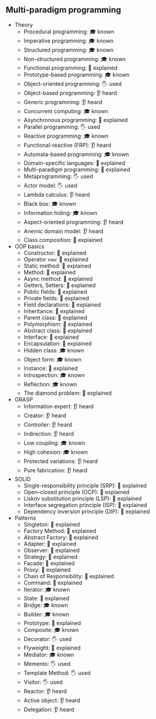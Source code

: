 ## Multi-paradigm programming

- Theory
  - Procedural programming: 🎓 known
  - Imperative programming: 🎓 known
  - Structured programming: 🎓 known
  - Non-structured programming: 🎓 known
  - Functional programming: 🙋 explained
  - Prototype-based programming: 🎓 known
  - Object-oriented programming: 🖐️ used
  - Object-based programming: 👂 heard
  - Generic programming: 👂 heard
  - Concurrent computing: 🎓 known
  - Asynchronous programming: 🙋 explained
  - Parallel programming: 🖐️ used
  - Reactive programming: 🎓 known
  - Functional-reactive (FRP): 👂 heard
  - Automata-based programming: 🎓 known
  - Domain-specific languages: 🙋 explained
  - Multi-paradigm programming: 🙋 explained
  - Metaprogramming: 🖐️ used
  - Actor model: 🖐️ used
  - Lambda calculus: 👂 heard
  - Black box: 🎓 known
  - Information hiding: 🎓 known
  - Aspect-oriented programming: 👂 heard
  - Anemic domain model: 👂 heard
  - Class composition: 🙋 explained
- OOP basics
  - Constructor: 🙋 explained
  - Operator `new`: 🙋 explained
  - Static method: 🙋 explained
  - Method: 🙋 explained
  - Async method: 🙋 explained
  - Getters, Setters: 🙋 explained
  - Public fields: 🙋 explained
  - Private fields: 🙋 explained
  - Field declarations: 🙋 explained
  - Inheritance: 🙋 explained
  - Parent class: 🙋 explained
  - Polymorphism: 🙋 explained
  - Abstract class: 🙋 explained
  - Interface: 🙋 explained
  - Encapsulation: 🙋 explained
  - Hidden class: 🎓 known
  - Object form: 🎓 known
  - Instance: 🙋 explained
  - Introspection: 🎓 known
  - Reflection: 🎓 known
  - The diamond problem: 🙋 explained
- GRASP
  - Information expert: 👂 heard
  - Creator: 👂 heard
  - Controller: 👂 heard
  - Indirection: 👂 heard
  - Low coupling: 🎓 known
  - High cohesion: 🎓 known
  - Protected variations: 👂 heard
  - Pure fabrication: 👂 heard
- SOLID
  - Single-responsibility principle (SRP): 🙋 explained
  - Open–closed principle (OCP): 🙋 explained
  - Liskov substitution principle (LSP): 🙋 explained
  - Interface segregation principle (ISP): 🙋 explained
  - Dependency inversion principle (DIP): 🙋 explained
- Patterns
  - Singleton: 🙋 explained
  - Factory Method: 🙋 explained
  - Abstract Factory: 🙋 explained
  - Adapter: 🙋 explained
  - Observer: 🙋 explained
  - Strategy: 🙋 explained
  - Facade: 🙋 explained
  - Proxy: 🙋 explained
  - Chain of Responsibility: 🙋 explained
  - Command: 🙋 explained
  - Iterator: 🎓 known
  - State: 🙋 explained
  - Bridge: 🎓 known
  - Builder: 🎓 known
  - Prototype: 🙋 explained
  - Composite: 🎓 known
  - Decorator: 🖐️ used
  - Flyweight: 🙋 explained
  - Mediator: 🎓 known
  - Memento: 🖐️ used
  - Template Method: 🖐️ used
  - Visitor: 🖐️ used
  - Reactor: 👂 heard
  - Active object: 👂 heard
  - Delegation: 👂 heard

